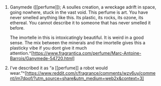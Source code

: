 1. Ganymede ([[perfume]]); A soulles creation, a wreckage adrift in space, going nowhere, stuck in the vast void. This perfume is art. You have never smelled anything like this. Its plastic, its rocks, its ozone, its ethereal. You cannot describe it to someone that has never smelled it before. 
   
   The imortelle in this is intoxicatingly beautiful. It is weird in a good sense. The mix between the minerals and the imortelle gives this a plasticky vibe if you dont give it much attention.^[https://www.fragrantica.com/perfume/Marc-Antoine-Barrois/Ganymede-54720.html]
2. I’ve described it as “a [[perfume]] a robot would wear.”^[https://www.reddit.com/r/fragrance/comments/wzv6uy/comment/im7dpof/?utm_source=share&utm_medium=web2x&context=3]